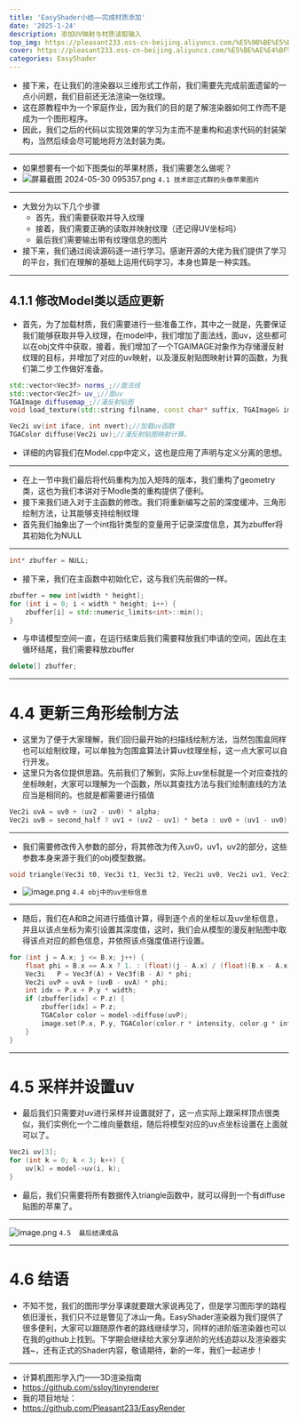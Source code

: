 ```yaml
---
title: 'EasyShader小结——完成材质添加'
date: '2025-1-24'
description: 添加UV映射与材质读取输入
top_img: https://pleasant233.oss-cn-beijing.aliyuncs.com/%E5%9B%BE%E5%BD%A2%E5%AD%A6%E5%88%86%E4%BA%AB%E8%AF%BE%E5%A4%B4%E5%9B%BE.png
cover: https://pleasant233.oss-cn-beijing.aliyuncs.com/%E5%BE%AE%E4%BF%A1%E5%9B%BE%E7%89%87_20241031191729.png
categories: EasyShader
---
```

* 接下来，在让我们的渲染器以三维形式工作前，我们需要先完成前面遗留的一点小问题，我们目前还无法渲染一张纹理。
* 这在原教程中为一个家庭作业，因为我们的目的是了解渲染器如何工作而不是成为一个图形程序。
* 因此，我们之后的代码以实现效果的学习为主而不是重构和追求代码的封装架构，当然后续会尽可能地将方法封装为类。
---
* 如果想要有一个如下图类似的苹果材质，我们需要怎么做呢？
* ![屏幕截图 2024-05-30 095357.png](https://pleasant233.oss-cn-beijing.aliyuncs.com/%E5%B1%8F%E5%B9%95%E6%88%AA%E5%9B%BE%202024-05-30%20095357.png)
	`4.1 技术部正式群的头像苹果图片`
---
* 大致分为以下几个步骤
	* 首先，我们需要获取并导入纹理
	* 接着，我们需要正确的读取并映射纹理（还记得UV坐标吗）
	* 最后我们需要输出带有纹理信息的图片
* 接下来，我们通过阅读源码逐一进行学习。感谢开源的大佬为我们提供了学习的平台，我们在理解的基础上运用代码学习，本身也算是一种实践。
---
## 4.1.1 修改Model类以适应更新

* 首先，为了加载材质，我们需要进行一些准备工作，其中之一就是，先要保证我们能够获取并导入纹理，在model中，我们增加了面法线，面uv，这些都可以在obj文件中获取，接着，我们增加了一个TGAIMAGE对象作为存储漫反射纹理的目标，并增加了对应的uv映射，以及漫反射贴图映射计算的函数，为我们第二步工作做好准备。
```c++
std::vector<Vec3f> norms_;//面法线
std::vector<Vec2f> uv_;//面uv
TGAImage diffusemap_;//漫反射贴图
void load_texture(std::string filname, const char* suffix, TGAImage& img);//加载贴图

Vec2i uv(int iface, int nvert);//加载uv函数
TGAColor diffuse(Vec2i uv);//漫反射贴图映射计算。
```
* 详细的内容我们在Model.cpp中定义，这也是应用了声明与定义分离的思想。
---
* 在上一节中我们最后将代码重构为加入矩阵的版本，我们重构了geometry类，这也为我们本讲对于Modle类的重构提供了便利。
* 接下来我们进入对于主函数的修改。我们将重新编写之前的深度缓冲，三角形绘制方法，让其能够支持绘制纹理
* 首先我们抽象出了一个int指针类型的变量用于记录深度信息，其为zbuffer将其初始化为NULL
---
```c++
int* zbuffer = NULL;
```

* 接下来，我们在主函数中初始化它，这与我们先前做的一样。
```c++
zbuffer = new int[width * height];
for (int i = 0; i < width * height; i++) {
    zbuffer[i] = std::numeric_limits<int>::min();
}
```
* 与申请模型空间一直，在运行结束后我们需要释放我们申请的空间，因此在主循环结尾，我们需要释放zbuffer
```c++
delete[] zbuffer;
```
---
# 4.4 更新三角形绘制方法

* 这里为了便于大家理解，我们回归最开始的扫描线绘制方法，当然包围盒同样也可以绘制纹理，可以单独为包围盒算法计算uv纹理坐标，这一点大家可以自行开发。
* 这里只为各位提供思路。先前我们了解到，实际上uv坐标就是一个对应查找的坐标映射，大家可以理解为一个函数，所以其查找方法与我们绘制直线的方法应当是相同的。也就是都需要进行插值
```c++
Vec2i uvA = uv0 + (uv2 - uv0) * alpha;
Vec2i uvB = second_half ? uv1 + (uv2 - uv1) * beta : uv0 + (uv1 - uv0) * beta;
```
---
* 我们需要修改传入参数的部分，将其修改为传入uv0，uv1，uv2的部分，这些参数本身来源于我们的obj模型数据。
```c++
void triangle(Vec3i t0, Vec3i t1, Vec3i t2, Vec2i uv0, Vec2i uv1, Vec2i uv2, TGAImage& image, float intensity, int* zbuffer)
```
* ![image.png](https://pleasant233.oss-cn-beijing.aliyuncs.com/20250123150501.png)
	`4.4 obj中的uv坐标信息`
---
* 随后，我们在A和B之间进行插值计算，得到逐个点的坐标以及uv坐标信息，并且以该点坐标为索引设置其深度值，这时，我们会从模型的漫反射贴图中取得该点对应的颜色信息，并依照该点强度值进行设置。
```c++
for (int j = A.x; j <= B.x; j++) {
    float phi = B.x == A.x ? 1. : (float)(j - A.x) / (float)(B.x - A.x);
    Vec3i   P = Vec3f(A) + Vec3f(B - A) * phi;
    Vec2i uvP = uvA + (uvB - uvA) * phi;
    int idx = P.x + P.y * width;
    if (zbuffer[idx] < P.z) {
        zbuffer[idx] = P.z;
        TGAColor color = model->diffuse(uvP);
        image.set(P.x, P.y, TGAColor(color.r * intensity, color.g * intensity, color.b * intensity));
    }
}
```
---
# 4.5 采样并设置uv

* 最后我们只需要对uv进行采样并设置就好了，这一点实际上跟采样顶点很类似，我们实例化一个二维向量数组，随后将模型对应的uv点坐标设置在上面就可以了。
```c++
Vec2i uv[3];
for (int k = 0; k < 3; k++) {
    uv[k] = model->uv(i, k);
}
```
* 最后，我们只需要将所有数据传入triangle函数中，就可以得到一个有diffuse贴图的苹果了。
---
![image.png](https://pleasant233.oss-cn-beijing.aliyuncs.com/20250123151930.png)	`4.5  最后结课成品`

---
# 4.6 结语

* 不知不觉，我们的图形学分享课就要跟大家说再见了，但是学习图形学的路程依旧漫长，我们只不过是瞥见了冰山一角。EasyShader渲染器为我们提供了很多便利，大家可以跟随原作者的路线继续学习，同样的进阶版渲染器也可以在我的github上找到。下学期会继续给大家分享进阶的光线追踪以及渲染器实践~，还有正式的Shader内容，敬请期待，新的一年，我们一起进步！
---
*  计算机图形学入门——3D渲染指南
* https://github.com/ssloy/tinyrenderer
* 我的项目地址：
* https://github.com/Pleasant233/EasyRender